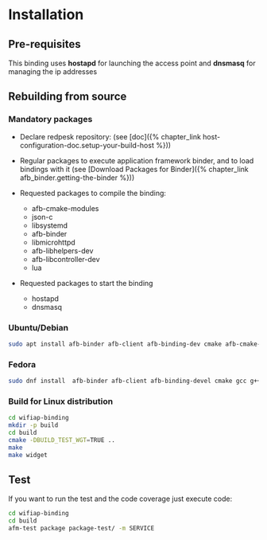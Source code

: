 # Installation

## Pre-requisites

This binding uses **hostapd** for launching the access point and **dnsmasq**
for managing the ip addresses

## Rebuilding from source

### Mandatory packages

* Declare redpesk repository: (see [doc]({% chapter_link host-configuration-doc.setup-your-build-host %}))

* Regular packages to execute application framework binder, and to load bindings with it
(see [Download Packages for Binder]({% chapter_link afb_binder.getting-the-binder %}))

* Requested packages to compile the binding:
  * afb-cmake-modules
  * json-c
  * libsystemd
  * afb-binder
  * libmicrohttpd
  * afb-libhelpers-dev
  * afb-libcontroller-dev
  * lua
* Requested packages to start the binding
  * hostapd
  * dnsmasq

### Ubuntu/Debian

```bash
sudo apt install afb-binder afb-client afb-binding-dev cmake afb-cmake-modules libjson-c-dev libmicrohttpd-dev liblua5.3-dev afb-libhelpers-dev afb-libcontroller-dev hostapd dnsmasq liburcu-dev
```

### Fedora

```bash
sudo dnf install  afb-binder afb-client afb-binding-devel cmake gcc g++ afb-cmake-modules json-c-devel libmicrohttpd-devel afb-libhelpers-devel afb-libcontroller-devel lua-devel hostapd dnsmasq liburcu-dev
```

### Build for Linux distribution

```bash
cd wifiap-binding
mkdir -p build
cd build
cmake -DBUILD_TEST_WGT=TRUE ..
make
make widget
```

## Test

If you want to run the test and the code coverage just execute code:

```bash
cd wifiap-binding
cd build
afm-test package package-test/ -m SERVICE
```
